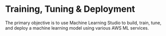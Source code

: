 # Training, Tuning & Deployment

The primary objective is to use Machine Learning Studio to build, train, tune, and deploy a machine learning model using various AWS ML services.

